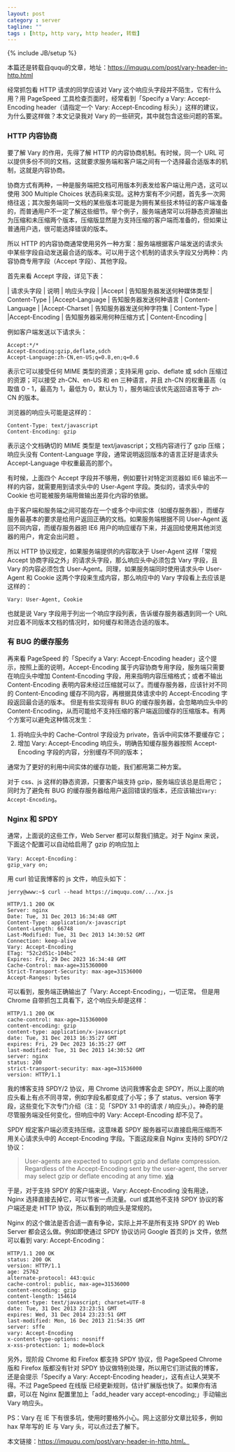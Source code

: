 ```yaml
---
layout: post
category : server
tagline: ""
tags : [http, http vary, http header, 转载]
---
```

{% include JB/setup %}

本篇还是转载自ququ的文章，地址：https://imququ.com/post/vary-header-in-http.html

经常抓包看 HTTP 请求的同学应该对 Vary 这个响应头字段并不陌生，它有什么用？用 PageSpeed 工具检查页面时，经常看到「Specify a Vary: Accept-Encoding header（请指定一个 Vary: Accept-Encoding 标头）」这样的建议，为什么要这样做？本文记录我对 Vary 的一些研究，其中就包含这些问题的答案。

### HTTP 内容协商

要了解 Vary 的作用，先得了解 HTTP 的内容协商机制。有时候，同一个 URL 可以提供多份不同的文档，这就要求服务端和客户端之间有一个选择最合适版本的机制，这就是内容协商。

协商方式有两种，一种是服务端把文档可用版本列表发给客户端让用户选，这可以使用 300 Multiple Choices 状态码来实现。这种方案有不少问题，首先多一次网络往返；其次服务端同一文档的某些版本可能是为拥有某些技术特征的客户端准备的，而普通用户不一定了解这些细节。举个例子，服务端通常可以将静态资源输出为压缩和未压缩两个版本，压缩版显然是为支持压缩的客户端而准备的，但如果让普通用户选，很可能选择错误的版本。

所以 HTTP 的内容协商通常使用另外一种方案：服务端根据客户端发送的请求头中某些字段自动发送最合适的版本。可以用于这个机制的请求头字段又分两种：内容协商专用字段（Accept 字段）、其他字段。

首先来看 Accept 字段，详见下表：

| 请求头字段 | 说明 | 响应头字段 |
|Accept | 告知服务器发送何种媒体类型 | Content-Type |
|Accept-Language | 告知服务器发送何种语言 | Content-Language |
|Accept-Charset | 告知服务器发送何种字符集 | Content-Type |
|Accept-Encoding | 告知服务器采用何种压缩方式 | Content-Encoding |

例如客户端发送以下请求头：

```
Accept:*/*
Accept-Encoding:gzip,deflate,sdch
Accept-Language:zh-CN,en-US;q=0.8,en;q=0.6
```

表示它可以接受任何 MIME 类型的资源；支持采用 gzip、deflate 或 sdch 压缩过的资源；可以接受 zh-CN、en-US 和 en 三种语言，并且 zh-CN 的权重最高（q 取值 0 - 1，最高为 1，最低为 0，默认为 1），服务端应该优先返回语言等于 zh-CN 的版本。

浏览器的响应头可能是这样的：

```
Content-Type: text/javascript
Content-Encoding: gzip
```

表示这个文档确切的 MIME 类型是 text/javascript；文档内容进行了 gzip 压缩；响应头没有 Content-Language 字段，通常说明返回版本的语言正好是请求头 Accept-Language 中权重最高的那个。

有时候，上面四个 Accept 字段并不够用，例如要针对特定浏览器如 IE6 输出不一样的内容，就需要用到请求头中的 User-Agent 字段。类似的，请求头中的 Cookie 也可能被服务端用做输出差异化内容的依据。

由于客户端和服务端之间可能存在一个或多个中间实体（如缓存服务器），而缓存服务最基本的要求是给用户返回正确的文档。如果服务端根据不同 User-Agent 返回不同内容，而缓存服务器把 IE6 用户的响应缓存下来，并返回给使用其他浏览器的用户，肯定会出问题 。

所以 HTTP 协议规定，如果服务端提供的内容取决于 User-Agent 这样「常规 Accept 协商字段之外」的请求头字段，那么响应头中必须包含 Vary 字段，且 Vary 的内容必须包含 User-Agent。同理，如果服务端同时使用请求头中 User-Agent 和 Cookie 这两个字段来生成内容，那么响应中的 Vary 字段看上去应该是这样的：

```
Vary: User-Agent, Cookie
```

也就是说 Vary 字段用于列出一个响应字段列表，告诉缓存服务器遇到同一个 URL 对应着不同版本文档的情况时，如何缓存和筛选合适的版本。

### 有 BUG 的缓存服务

再来看 PageSpeed 的「Specify a Vary: Accept-Encoding header」这个提示，按照上面的说明，Accept-Encoding 属于内容协商专用字段，服务端只需要在响应头中增加 Content-Encoding 字段，用来指明内容压缩格式；或者不输出 Content-Encoding 表明内容未经过压缩就可以了。而缓存服务器，应该针对不同的 Content-Encoding 缓存不同内容，再根据具体请求中的 Accept-Encoding 字段返回最合适的版本。
但是有些实现得有 BUG 的缓存服务器，会忽略响应头中的 Content-Encoding，从而可能给不支持压缩的客户端返回缓存的压缩版本。有两个方案可以避免这种情况发生：

1. 将响应头中的 Cache-Control 字段设为 private，告诉中间实体不要缓存它；
1. 增加 Vary: Accept-Encoding 响应头，明确告知缓存服务器按照 Accept-Encoding 字段的内容，分别缓存不同的版本；

通常为了更好的利用中间实体的缓存功能，我们都用第二种方案。

对于 css、js 这样的静态资源，只要客户端支持 gzip，服务端应该总是启用它；同时为了避免有 BUG 的缓存服务器给用户返回错误的版本，还应该输出`Vary: Accept-Encoding`。

### Nginx 和 SPDY

通常，上面说的这些工作，Web Server 都可以帮我们搞定。对于 Nginx 来说，下面这个配置可以自动给启用了 gzip 的响应加上

```
Vary: Accept-Encoding：
gzip_vary on;
```

用 curl 验证我博客的 js 文件，响应头如下：

```
jerry@www:~$ curl --head https://imququ.com/.../xx.js

HTTP/1.1 200 OK
Server: nginx
Date: Tue, 31 Dec 2013 16:34:48 GMT
Content-Type: application/x-javascript
Content-Length: 66748
Last-Modified: Tue, 31 Dec 2013 14:30:52 GMT
Connection: keep-alive
Vary: Accept-Encoding
ETag: "52c2d51c-104bc"
Expires: Fri, 29 Dec 2023 16:34:48 GMT
Cache-Control: max-age=315360000
Strict-Transport-Security: max-age=31536000
Accept-Ranges: bytes
```

可以看到，服务端正确输出了「Vary: Accept-Encoding」，一切正常。
但是用 Chrome 自带抓包工具看下，这个响应头却是这样：

```
HTTP/1.1 200 OK
cache-control: max-age=315360000
content-encoding: gzip
content-type: application/x-javascript
date: Tue, 31 Dec 2013 16:35:27 GMT
expires: Fri, 29 Dec 2023 16:35:27 GMT
last-modified: Tue, 31 Dec 2013 14:30:52 GMT
server: nginx
status: 200
strict-transport-security: max-age=31536000
version: HTTP/1.1
```

我的博客支持 SPDY/2 协议，用 Chrome 访问我博客会走 SPDY，所以上面的响应头看上有点不同寻常，例如字段名都变成了小写；多了 status、version 等字段，这些变化下次专门介绍（注：见「SPDY 3.1 中的请求 / 响应头」）。神奇的是尽管服务端没任何变化，但响应中的 Vary: Accept-Encoding 却不见了。

SPDY 规定客户端必须支持压缩，这意味着 SPDY 服务器可以直接启用压缩而不用关心请求头中的 Accept-Encoding 字段。下面这段来自 Nginx 支持的 SPDY/2 协议：

> User-agents are expected to support gzip and deflate compression. Regardless of the Accept-Encoding sent by the user-agent, the server may select gzip or deflate encoding at any time. [via](http://dev.chromium.org/spdy/spdy-protocol/spdy-protocol-draft2#TOC-HTTP-Layering-over-SPDY)

于是，对于支持 SPDY 的客户端来说，Vary: Accept-Encoding 没有用途，Nginx 选择直接去掉它，可以节省一点流量。curl 或其他不支持 SPDY 协议的客户端还是走 HTTP 协议，所以看到的响应头是常规的。

Nginx 的这个做法是否合适一直有争论，实际上并不是所有支持 SPDY 的 Web Server 都会这么做。例如即使通过 SPDY 协议访问 Google 首页的 js 文件，依然可以看到 vary: Accept-Encoding：

```
HTTP/1.1 200 OK
status: 200 OK
version: HTTP/1.1
age: 25762
alternate-protocol: 443:quic
cache-control: public, max-age=31536000
content-encoding: gzip
content-length: 154614
content-type: text/javascript; charset=UTF-8
date: Tue, 31 Dec 2013 23:23:51 GMT
expires: Wed, 31 Dec 2014 23:23:51 GMT
last-modified: Mon, 16 Dec 2013 21:54:35 GMT
server: sffe
vary: Accept-Encoding
x-content-type-options: nosniff
x-xss-protection: 1; mode=block
```

另外，现阶段 Chrome 和 Firefox 都支持 SPDY 协议，但 PageSpeed Chrome 版和 Firefox 版都没有针对 SPDY 协议做特别处理，所以用它们测试我的博客，还是会提示「Specify a Vary: Accept-Encoding header」，这有点让人哭笑不得。不过 PageSpeed 在线版 已经更新规则，估计扩展版也快了。如果你有洁癖，可以在 Nginx 配置里加上「add_header vary accept-encoding;」手动输出 Vary 响应头。

PS：Vary 在 IE 下有很多坑，使用时要格外小心。网上这部分文章比较多，例如 hax 早年写的 IE 与 Vary 头，可以点过去了解下。

本文链接：https://imququ.com/post/vary-header-in-http.html。
